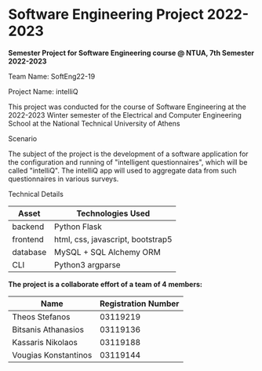 # Software Engineering Project 2022-2023

**Semester Project for Software Engineering course @ NTUA, 7th Semester 2022-2023**

Team Name: SoftEng22-19

Project Name: intelliQ

This project was conducted for the course of Software Engineering at the 2022-2023 Winter semester of the Electrical and Computer Engineering School at the National Technical University of Athens


Scenario

The subject of the project is the development of a software application for the configuration and
running  of "intelligent questionnaires", which will be called "intelliQ". The intelliQ app will
used to aggregate data from such questionnaires in various surveys.


Technical Details

| Asset | Technologies Used |
| ----- | ----------- |
| backend | Python Flask |
| frontend | html, css, javascript, bootstrap5 |
| database | MySQL + SQL Alchemy ORM |
| CLI | Python3 argparse|


**The project is a collaborate effort of a team of 4 members:**


| Name | Registration Number
| ----- | -----
| Theos Stefanos | 03119219
| Bitsanis Athanasios | 03119136
| Kassaris Nikolaos | 03119188
| Vougias Konstantinos | 03119144

